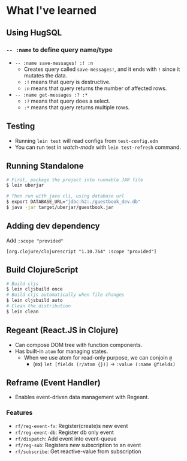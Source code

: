 # What I've learned

## Using HugSQL

### `-- :name` to define query name/type

- `-- :name save-messages! :! :n`
  - Creates query called `save-messages!`, and it ends with `!` since it mutates the data.
  - `:!` means that query is destructive.
  - `:n` means that query returns the number of affected rows.
- `-- :name get-messages :? :*`
  - `:?` means that query does a select.
  - `:*` means that query returns multiple rows.

## Testing

- Running `lein test` will read configs from `test-config.edn`
- You can run test in _watch-mode_ with `lein test-refresh` command.

## Running Standalone

```bash
# First, package the project into runnable JAR file
$ lein uberjar

# Then run with java cli, using database url
$ export DATABASE_URL="jdbc:h2:./guestbook_dev.db"
$ java -jar target/uberjar/guestbook.jar
```

## Adding dev dependency

Add `:scope "provided"`

```edn
[org.clojure/clojurescript "1.10.764" :scope "provided"]
```

## Build ClojureScript

```bash
# Build cljs
$ lein cljsbuild once
# Build cljs automatically when file changes
$ lein cljsbuild auto
# Clean the distribution
$ lein clean
```

## Regeant (React.JS in Clojure)

- Can compose DOM tree with function components.
- Has built-in `atom` for managing states.
  - When we use atom for read-only purpose, we can conjoin `@`
    - (ex) `let [fields (r/atom {})]` -> `:value (:name @fields)`

## Reframe (Event Handler)

- Enables event-driven data management with Regeant.

### Features

- `rf/reg-event-fx`: Register(create)s new event
- `rf/reg-event-db`: Register db only event
- `rf/dispatch`: Add event into event-queue
- `rf/reg-sub`: Registers new subscription to an event
- `rf/subscribe`: Get reactive-value from subscription
